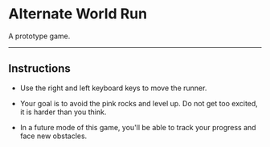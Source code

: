# Alternate World Run


A prototype game.
__________

## Instructions

- Use the right and left keyboard keys to move the runner. 

- Your goal is to avoid the pink rocks and level up. Do not get too excited, it is harder than you think.

- In a future mode of this game, you'll be able to track your progress and face new obstacles.
